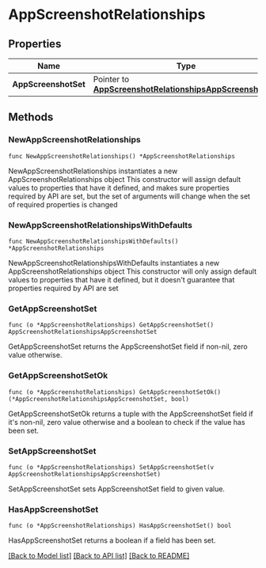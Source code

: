 # AppScreenshotRelationships

## Properties

Name | Type | Description | Notes
------------ | ------------- | ------------- | -------------
**AppScreenshotSet** | Pointer to [**AppScreenshotRelationshipsAppScreenshotSet**](AppScreenshot_relationships_appScreenshotSet.md) |  | [optional] 

## Methods

### NewAppScreenshotRelationships

`func NewAppScreenshotRelationships() *AppScreenshotRelationships`

NewAppScreenshotRelationships instantiates a new AppScreenshotRelationships object
This constructor will assign default values to properties that have it defined,
and makes sure properties required by API are set, but the set of arguments
will change when the set of required properties is changed

### NewAppScreenshotRelationshipsWithDefaults

`func NewAppScreenshotRelationshipsWithDefaults() *AppScreenshotRelationships`

NewAppScreenshotRelationshipsWithDefaults instantiates a new AppScreenshotRelationships object
This constructor will only assign default values to properties that have it defined,
but it doesn't guarantee that properties required by API are set

### GetAppScreenshotSet

`func (o *AppScreenshotRelationships) GetAppScreenshotSet() AppScreenshotRelationshipsAppScreenshotSet`

GetAppScreenshotSet returns the AppScreenshotSet field if non-nil, zero value otherwise.

### GetAppScreenshotSetOk

`func (o *AppScreenshotRelationships) GetAppScreenshotSetOk() (*AppScreenshotRelationshipsAppScreenshotSet, bool)`

GetAppScreenshotSetOk returns a tuple with the AppScreenshotSet field if it's non-nil, zero value otherwise
and a boolean to check if the value has been set.

### SetAppScreenshotSet

`func (o *AppScreenshotRelationships) SetAppScreenshotSet(v AppScreenshotRelationshipsAppScreenshotSet)`

SetAppScreenshotSet sets AppScreenshotSet field to given value.

### HasAppScreenshotSet

`func (o *AppScreenshotRelationships) HasAppScreenshotSet() bool`

HasAppScreenshotSet returns a boolean if a field has been set.


[[Back to Model list]](../README.md#documentation-for-models) [[Back to API list]](../README.md#documentation-for-api-endpoints) [[Back to README]](../README.md)


